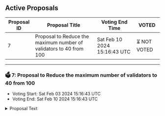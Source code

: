 ## Active Proposals

| Proposal ID | Proposal Title | Voting End Time | VOTED |
|-------------|----------------|-----------------|-------|
| 7 | Proposal to Reduce the maximum number of validators to 40 from 100 | Sat Feb 10 2024 15:16:43 UTC | ⏳ NOT VOTED |

---

### 🗳 7: Proposal to Reduce the maximum number of validators to 40 from 100
- Voting Start: Sat Feb 03 2024 15:16:43 UTC
- Voting End: Sat Feb 10 2024 15:16:43 UTC

<details>
<summary>Proposal Text</summary>
 
This proposal aims to adjust the 'maxValidators' parameter in the 'Staking' module from its current setting to 40. The maximum validators allowed in the active set are critical for the security of consensus on the Vidulum blockchain. Currently, there are 37 validators in the active set. If this proposal passes, no validator operators will be kicked out of the active set. We encourage the Vidulum community to discuss the potential impacts of this change and participate in the voting process.
</details>
